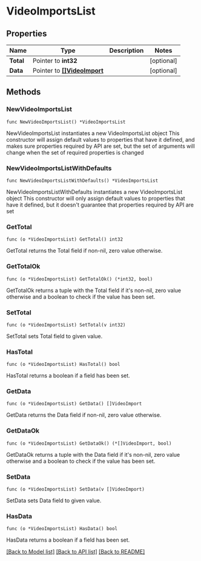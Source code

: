 # VideoImportsList

## Properties

Name | Type | Description | Notes
------------ | ------------- | ------------- | -------------
**Total** | Pointer to **int32** |  | [optional] 
**Data** | Pointer to [**[]VideoImport**](VideoImport.md) |  | [optional] 

## Methods

### NewVideoImportsList

`func NewVideoImportsList() *VideoImportsList`

NewVideoImportsList instantiates a new VideoImportsList object
This constructor will assign default values to properties that have it defined,
and makes sure properties required by API are set, but the set of arguments
will change when the set of required properties is changed

### NewVideoImportsListWithDefaults

`func NewVideoImportsListWithDefaults() *VideoImportsList`

NewVideoImportsListWithDefaults instantiates a new VideoImportsList object
This constructor will only assign default values to properties that have it defined,
but it doesn't guarantee that properties required by API are set

### GetTotal

`func (o *VideoImportsList) GetTotal() int32`

GetTotal returns the Total field if non-nil, zero value otherwise.

### GetTotalOk

`func (o *VideoImportsList) GetTotalOk() (*int32, bool)`

GetTotalOk returns a tuple with the Total field if it's non-nil, zero value otherwise
and a boolean to check if the value has been set.

### SetTotal

`func (o *VideoImportsList) SetTotal(v int32)`

SetTotal sets Total field to given value.

### HasTotal

`func (o *VideoImportsList) HasTotal() bool`

HasTotal returns a boolean if a field has been set.

### GetData

`func (o *VideoImportsList) GetData() []VideoImport`

GetData returns the Data field if non-nil, zero value otherwise.

### GetDataOk

`func (o *VideoImportsList) GetDataOk() (*[]VideoImport, bool)`

GetDataOk returns a tuple with the Data field if it's non-nil, zero value otherwise
and a boolean to check if the value has been set.

### SetData

`func (o *VideoImportsList) SetData(v []VideoImport)`

SetData sets Data field to given value.

### HasData

`func (o *VideoImportsList) HasData() bool`

HasData returns a boolean if a field has been set.


[[Back to Model list]](../README.md#documentation-for-models) [[Back to API list]](../README.md#documentation-for-api-endpoints) [[Back to README]](../README.md)


